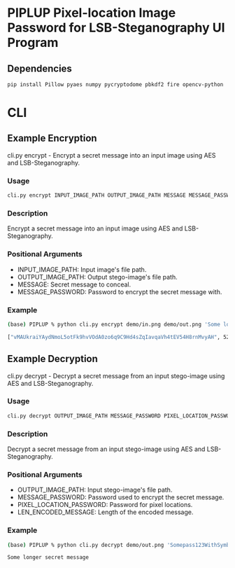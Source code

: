 # PIPLUP Pixel-location Image Password for LSB-Steganography UI Program

## Dependencies

```sh
pip install Pillow pyaes numpy pycryptodome pbkdf2 fire opencv-python
```
# CLI

## Example Encryption

cli.py encrypt - Encrypt a secret message into an input image using AES and LSB-Steganography.

### Usage

```sh
cli.py encrypt INPUT_IMAGE_PATH OUTPUT_IMAGE_PATH MESSAGE MESSAGE_PASSWORD
```

### Description

Encrypt a secret message into an input image using AES and LSB-Steganography.

### Positional Arguments

- INPUT_IMAGE_PATH: Input image's file path.   
- OUTPUT_IMAGE_PATH: Output stego-image's file path. 
- MESSAGE: Secret message to conceal.
- MESSAGE_PASSWORD: Password to encrypt the secret message with.

### Example

```sh
(base) PIPLUP % python cli.py encrypt demo/in.png demo/out.png 'Some longer secret message' 'Somepass123WithSymbols!'

["vMAUkraiYAydNmoL5otFk9hvVOdA0zo6q9C9Hd4sZqIavqaVh4tEV54H8rnMvyAH", 52]
```


## Example Decryption

cli.py decrypt - Decrypt a secret message from an input stego-image using AES and LSB-Steganography.

### Usage

```sh
cli.py decrypt OUTPUT_IMAGE_PATH MESSAGE_PASSWORD PIXEL_LOCATION_PASSWORD LEN_ENCODED_MESSAGE
```

### Description

Decrypt a secret message from an input stego-image using AES and LSB-Steganography.

### Positional Arguments

- OUTPUT_IMAGE_PATH: Input stego-image's file path.
- MESSAGE_PASSWORD: Password used to encrypt the secret message.
- PIXEL_LOCATION_PASSWORD: Password for pixel locations.
- LEN_ENCODED_MESSAGE: Length of the encoded message.

### Example

```sh
(base) PIPLUP % python cli.py decrypt demo/out.png 'Somepass123WithSymbols!' 'vMAUkraiYAydNmoL5otFk9hvVOdA0zo6q9C9Hd4sZqIavqaVh4tEV54H8rnMvyAH' 52 

Some longer secret message
```
